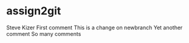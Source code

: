 # assign2git
Steve Kizer
First comment
This is a change on newbranch
Yet another comment
So many comments

